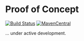 # Proof of Concept

[![Build Status](https://travis-ci.org/uweschaefer/factcast.svg?branch=master)](https://travis-ci.org/uweschaefer/factcast) 
[![MavenCentral](https://img.shields.io/maven-central/v/org.factcast/factcast-server.svg)](http://search.maven.org/#search%7Cgav%7C1%7Cg%3A%22org.factcast%22)

... under active development.
